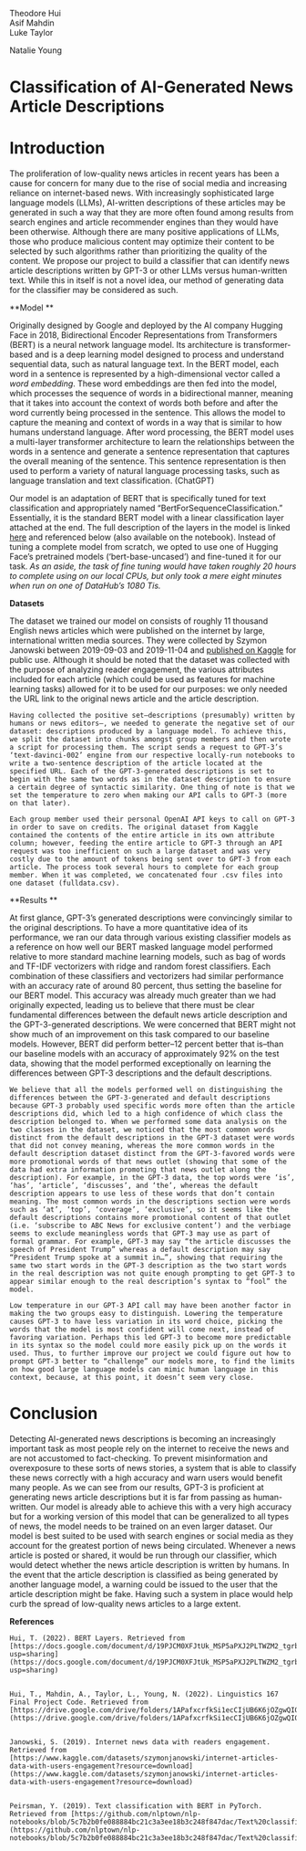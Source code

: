 Theodore Hui \
Asif Mahdin \
Luke Taylor

Natalie Young


# Classification of AI-Generated News Article Descriptions


# **Introduction**

The proliferation of low-quality news articles in recent years has been a cause for concern for many due to the rise of social media and increasing reliance on internet-based news. With increasingly sophisticated large language models (LLMs), AI-written descriptions of these articles may be generated in such a way that they are more often found among results from search engines and article recommender engines than they would have been otherwise. Although there are many positive applications of LLMs, those who produce malicious content may optimize their content to be selected by such algorithms rather than prioritizing the quality of the content. We propose our project to build a classifier that can identify news article descriptions written by GPT-3 or other LLMs versus human-written text. While this in itself is not a novel idea, our method of generating data for the classifier may be considered as such.

**Model **

Originally designed by Google and deployed by the AI company Hugging Face in 2018, Bidirectional Encoder Representations from Transformers (BERT) is a neural network language model. Its architecture is transformer-based and is a deep learning model designed to process and understand sequential data, such as natural language text. In the BERT model, each word in a sentence is represented by a high-dimensional vector called a _word embedding_. These word embeddings are then fed into the model, which processes the sequence of words in a bidirectional manner, meaning that it takes into account the context of words both before and after the word currently being processed in the sentence. This allows the model to capture the meaning and context of words in a way that is similar to how humans understand language. After word processing, the BERT model uses a multi-layer transformer architecture to learn the relationships between the words in a sentence and generate a sentence representation that captures the overall meaning of the sentence. This sentence representation is then used to perform a variety of natural language processing tasks, such as language translation and text classification. (ChatGPT)

Our model is an adaptation of BERT that is specifically tuned for text classification and appropriately named “BertForSequenceClassification.” Essentially, it is the standard BERT model with a linear classification layer attached at the end. The full description of the layers in the model is linked [here](https://docs.google.com/document/d/19PJCM0XFJtUk_MSP5aPXJ2PLTWZM2_tgrbWhwm6R8go/edit?usp=sharing) and referenced below (also available on the notebook). Instead of tuning a complete model from scratch, we opted to use one of Hugging Face’s pretrained models (‘bert-base-uncased’) and fine-tuned it for our task. _As an aside, the task of fine tuning would have taken roughly 20 hours to complete using on our local CPUs, but only took a mere eight minutes when run on one of DataHub’s 1080 Tis._

**Datasets**

The dataset we trained our model on consists of roughly 11 thousand English news articles which were published on the internet by large, international written media sources. They were collected by Szymon Janowski between 2019-09-03 and 2019-11-04 and [published on Kaggle](https://www.kaggle.com/datasets/szymonjanowski/internet-articles-data-with-users-engagement?resource=download) for public use. Although it should be noted that the dataset was collected with the purpose of analyzing reader engagement, the various attributes included for each article (which could be used as features for machine learning tasks) allowed for it to be used for our purposes: we only needed the URL link to the original news article and the article description. 

	Having collected the positive set—descriptions (presumably) written by humans or news editors—, we needed to generate the negative set of our dataset: descriptions produced by a language model. To achieve this, we split the dataset into chunks amongst group members and then wrote a script for processing them. The script sends a request to GPT-3’s ‘text-davinci-002’ engine from our respective locally-run notebooks to write a two-sentence description of the article located at the specified URL. Each of the GPT-3-generated descriptions is set to begin with the same two words as in the dataset description to ensure a certain degree of syntactic similarity. One thing of note is that we set the temperature to zero when making our API calls to GPT-3 (more on that later).

 	Each group member used their personal OpenAI API keys to call on GPT-3 in order to save on credits. The original dataset from Kaggle contained the contents of the entire article in its own attribute column; however, feeding the entire article to GPT-3 through an API request was too inefficient on such a large dataset and was very costly due to the amount of tokens being sent over to GPT-3 from each article. The process took several hours to complete for each group member. When it was completed, we concatenated four .csv files into one dataset (fulldata.csv).



**Results **

At first glance, GPT-3’s generated descriptions were convincingly similar to the original descriptions. To have a more quantitative idea of its performance, we ran our data through various existing classifier models as a reference on how well our BERT masked language model performed relative to more standard machine learning models, such as bag of words and TF-IDF vectorizers with ridge and random forest classifiers. Each combination of these classifiers and vectorizers had similar performance with an accuracy rate of around 80 percent, thus setting the baseline for our BERT model. This accuracy was already much greater than we had originally expected, leading us to believe that there must be clear fundamental differences between the default news article description and the GPT-3-generated descriptions. We were concerned that BERT might not show much of an improvement on this task compared to our baseline models. However, BERT did perform better–12 percent better that is–than our baseline models with an accuracy of approximately 92% on the test data, showing that the model performed exceptionally on learning the differences between GPT-3 descriptions and the default descriptions. 

	We believe that all the models performed well on distinguishing the differences between the GPT-3-generated and default descriptions because GPT-3 probably used specific words more often than the article descriptions did, which led to a high confidence of which class the description belonged to. When we performed some data analysis on the two classes in the dataset, we noticed that the most common words distinct from the default descriptions in the GPT-3 dataset were words that did not convey meaning, whereas the more common words in the default description dataset distinct from the GPT-3-favored words were more promotional words of that news outlet (showing that some of the data had extra information promoting that news outlet along the description). For example, in the GPT-3 data, the top words were ‘is’, ‘has’, ‘article’, ‘discusses’, and ‘the’, whereas the default description appears to use less of these words that don’t contain meaning. The most common words in the descriptions section were words such as ‘at’, ‘top’, ‘coverage’, ‘exclusive’, so it seems like the default descriptions contains more promotional content of that outlet (i.e. ‘subscribe to ABC News for exclusive content’) and the verbiage seems to exclude meaningless words that GPT-3 may use as part of formal grammar. For example, GPT-3 may say “the article discusses the speech of President Trump” whereas a default description may say “President Trump spoke at a summit in…”, showing that requiring the same two start words in the GPT-3 description as the two start words in the real description was not quite enough prompting to get GPT-3 to appear similar enough to the real description’s syntax to “fool” the model. 

	Low temperature in our GPT-3 API call may have been another factor in making the two groups easy to distinguish. Lowering the temperature causes GPT-3 to have less variation in its word choice, picking the words that the model is most confident will come next, instead of favoring variation. Perhaps this led GPT-3 to become more predictable in its syntax so the model could more easily pick up on the words it used. Thus, to further improve our project we could figure out how to prompt GPT-3 better to “challenge” our models more, to find the limits on how good large language models can mimic human language in this context, because, at this point, it doesn’t seem very close.


# **Conclusion**

Detecting AI-generated news descriptions is becoming an increasingly important task as most people rely on the internet to receive the news and are not accustomed to fact-checking. To prevent misinformation and overexposure to these sorts of news stories, a system that is able to classify these news correctly with a high accuracy and warn users would benefit many people. As we can see from our results, GPT-3 is proficient at generating news article descriptions but it is far from passing as human-written. Our model is already able to achieve this with a very high accuracy but for a working version of this model that can be generalized to all types of news, the model needs to be trained on an even larger dataset. Our model is best suited to be used with search engines or social media as they account for the greatest portion of news being circulated. Whenever a news article is posted or shared, it would be run through our classifier, which would detect whether the news article description is written by humans. In the event that the article description is classified as being generated by another language model, a warning could be issued to the user that the article description might be fake. Having such a system in place would help curb the spread of low-quality news articles to a large extent.



**References**


    Hui, T. (2022). BERT Layers. Retrieved from [https://docs.google.com/document/d/19PJCM0XFJtUk_MSP5aPXJ2PLTWZM2_tgrbWhwm6R8go/edit?usp=sharing](https://docs.google.com/document/d/19PJCM0XFJtUk_MSP5aPXJ2PLTWZM2_tgrbWhwm6R8go/edit?usp=sharing)


    Hui, T., Mahdin, A., Taylor, L., Young, N. (2022). Linguistics 167 Final Project Code. Retrieved from [https://drive.google.com/drive/folders/1APafxcrfkSi1ecCIjUB6K6jOZgwQIQNz](https://drive.google.com/drive/folders/1APafxcrfkSi1ecCIjUB6K6jOZgwQIQNz)


    Janowski, S. (2019). Internet news data with readers engagement. Retrieved from [https://www.kaggle.com/datasets/szymonjanowski/internet-articles-data-with-users-engagement?resource=download](https://www.kaggle.com/datasets/szymonjanowski/internet-articles-data-with-users-engagement?resource=download) 


    Peirsman, Y. (2019). Text classification with BERT in PyTorch. Retrieved from [https://github.com/nlptown/nlp-notebooks/blob/5c7b2b0fe088884bc21c3a3ee18b3c248f847dac/Text%20classification%20with%20BERT%20in%20PyTorch.ipynb](https://github.com/nlptown/nlp-notebooks/blob/5c7b2b0fe088884bc21c3a3ee18b3c248f847dac/Text%20classification%20with%20BERT%20in%20PyTorch.ipynb)
